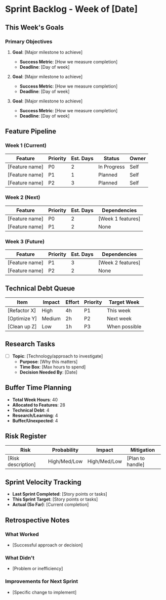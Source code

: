 # Sprint Backlog - Week of [Date]

## This Week's Goals
### Primary Objectives
1. **Goal**: [Major milestone to achieve]
   - **Success Metric**: [How we measure completion]
   - **Deadline**: [Day of week]

2. **Goal**: [Major milestone to achieve]
   - **Success Metric**: [How we measure completion]
   - **Deadline**: [Day of week]

3. **Goal**: [Major milestone to achieve]
   - **Success Metric**: [How we measure completion]
   - **Deadline**: [Day of week]

## Feature Pipeline
### Week 1 (Current)
| Feature | Priority | Est. Days | Status | Owner |
|---------|----------|-----------|---------|--------|
| [Feature name] | P0 | 2 | In Progress | Self |
| [Feature name] | P1 | 1 | Planned | Self |
| [Feature name] | P2 | 3 | Planned | Self |

### Week 2 (Next)
| Feature | Priority | Est. Days | Dependencies |
|---------|----------|-----------|--------------|
| [Feature name] | P0 | 2 | [Week 1 features] |
| [Feature name] | P1 | 2 | None |

### Week 3 (Future)
| Feature | Priority | Est. Days | Dependencies |
|---------|----------|-----------|--------------|
| [Feature name] | P1 | 3 | [Week 2 features] |
| [Feature name] | P2 | 2 | None |

## Technical Debt Queue
| Item | Impact | Effort | Priority | Target Week |
|------|---------|---------|----------|-------------|
| [Refactor X] | High | 4h | P1 | This week |
| [Optimize Y] | Medium | 2h | P2 | Next week |
| [Clean up Z] | Low | 1h | P3 | When possible |

## Research Tasks
- [ ] **Topic**: [Technology/approach to investigate]
  - **Purpose**: [Why this matters]
  - **Time Box**: [Max hours to spend]
  - **Decision Needed By**: [Date]

## Buffer Time Planning
- **Total Week Hours**: 40
- **Allocated to Features**: 28
- **Technical Debt**: 4
- **Research/Learning**: 4
- **Buffer/Unexpected**: 4

## Risk Register
| Risk | Probability | Impact | Mitigation |
|------|------------|---------|------------|
| [Risk description] | High/Med/Low | High/Med/Low | [Plan to handle] |

## Sprint Velocity Tracking
- **Last Sprint Completed**: [Story points or tasks]
- **This Sprint Target**: [Story points or tasks]
- **Actual (So Far)**: [Current completion]

## Retrospective Notes
### What Worked
- [Successful approach or decision]

### What Didn't
- [Problem or inefficiency]

### Improvements for Next Sprint
- [Specific change to implement]